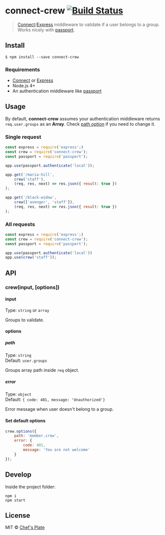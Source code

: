 # connect-crew [![Build Status](https://travis-ci.org/chefsplate/connect-crew.svg?branch=master)](https://travis-ci.org/chefsplate/connect-crew)

> [Connect](http://www.senchalabs.org/connect/)/[Express](http://expressjs.com/) middleware to validate if a user belongs to a group. Works nicely with [passport](http://passportjs.org/).


## Install

```
$ npm install --save connect-crew
```

### Requirements
* [Connect](http://www.senchalabs.org/connect/) or [Express](http://expressjs.com/)
* Node.js 4+
* An authentication middleware like [passport](http://passportjs.org/)

## Usage

By default, **connect-crew** assumes your authentication middleware returns ``req.user.groups`` as an **Array**. Check [path option](#path) if you need to change it.

### Single request

```js
const express = require('express';)
const crew = require('connect-crew');
const passport = require('passport');

app.use(passport.authenticate('local'));

app.get('/maria-hill',
	crew('staff'),
	(req, res, next) => res.json({ result: true })
);

app.get('/black-widow',
	crew(['avenger', 'staff']),
	(req, res, next) => res.json({ result: true })
);
```

### All requests

```js
const express = require('express';)
const crew = require('connect-crew');
const passport = require('passport');

app.use(passport.authenticate('local'))
app.use(crew('staff'));
```

## API

### crew(input, [options])

#### input

Type: `string` or `array`

Groups to validate.

#### options

##### path

Type: `string`<br>
Default: `user.groups`

Groups array path inside `req` object.

##### error

Type: `object`<br>
Default: `{ code: 401, message: 'Unauthorized'}`

Error message when user doesn't belong to a group.

#### Set default options

```js
crew.options({
	path: 'member.crew',
	error: {
		code: 401,
		message: 'You are not welcome'
	}
});
```

## Develop
Inside the project folder:

```shell
npm i
npm start
```

## License

MIT © [Chef's Plate](http://chefsplate.com)
